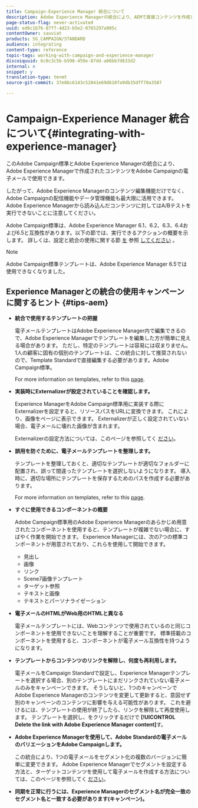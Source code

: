 ```yaml
---
title: Campaign-Experience Manager 統合について
description: Adobe Experience Managerの統合により、AEMで直接コンテンツを作成し、後でAdobe Campaignで使用できます。
page-status-flag: never-activated
uuid: ed6c1b76-87f7-4d23-b5e2-0765297a905c
contentOwner: sauviat
products: SG_CAMPAIGN/STANDARD
audience: integrating
content-type: reference
topic-tags: working-with-campaign-and-experience-manager
discoiquuid: 6c0c3c5b-b596-459e-87dd-a06bb7d633d2
internal: n
snippet: y
translation-type: tm+mt
source-git-commit: 37e86c6143c52841e69d610fa9db35dff70a3587

---
```



# Campaign-Experience Manager 統合について{#integrating-with-experience-manager}

このAdobe Campaign標準とAdobe Experience Managerの統合により、Adobe Experience Managerで作成されたコンテンツをAdobe Campaignの電子メールで使用できます。

したがって、Adobe Experience Managerのコンテンツ編集機能だけでなく、Adobe Campaignの配信機能やデータ管理機能も最大限に活用できます。 Adobe Experience Managerから読み込んだコンテンツに対してはA/Bテストを実行できないことに注意してください。

Adobe Campaign標準は、Adobe Experience Manager 6.1、6.2、6.3、6.4および6.5と互換性があります。以下の節では、実行できるアクションの概要を示します。 詳しくは、設定と統合の使用に関する節 [を](https://docs.adobe.com/content/help/en/experience-manager-65/administering/integration/campaignstandard.html) 参照 [してください](https://docs.adobe.com/content/help/en/experience-manager-65/authoring/aem-adobe-campaign/campaign.html) 。

>[!NOTE]
>
> Adobe Campaign標準テンプレートは、Adobe Experience Manager 6.5では使用できなくなりました。

## Experience Managerとの統合の使用キャンペーンに関するヒント {#tips-aem}

* **統合で使用するテンプレートの把握**

   電子メールテンプレートはAdobe Experience Manager内で編集できるので、Adobe Experience Managerでテンプレートを編集した方が簡単に見える場合があります。 ただし、特定のテンプレートは容易には収まりません。 1人の顧客に固有の個別のテンプレートは、この統合に対して推奨されないので、Template Standardで直接編集する必要があります。Adobe Campaign標準。

   For more information on templates, refer to this [page](https://docs.adobe.com/content/help/en/experience-manager-65/developing/platform/templates/templates.html).

* **実装時にExternalizerが設定されていることを確認します。**

   Experience ManagerをAdobe Campaign標準用に実装する際にExternalizerを設定すると、リソースパスをURLに変換できます。 これにより、画像をページに表示できます。 Externalizerが正しく設定されていない場合、電子メールに壊れた画像が含まれます。

   Externalizerの設定方法については、このページを参照してく [ださい](https://docs.adobe.com/content/help/en/experience-manager-65/developing/platform/externalizer.html)。

* **誤用を防ぐために、電子メールテンプレートを整理します。**

   テンプレートを整理しておくと、適切なテンプレートが適切なフォルダーに配置され、誤って間違ったテンプレートを選択しないようになります。 導入時に、適切な場所にテンプレートを保存するためのパスを作成する必要があります。

   For more information on templates, refer to this [page](https://docs.adobe.com/content/help/en/experience-manager-65/developing/platform/templates/templates.html#template-availability).

* **すぐに使用できるコンポーネントの概要**

   Adobe Campaign標準用のAdobe Experience Managerのあらかじめ用意されたコンポーネントを使用すると、テンプレートが複雑でない場合に、すばやく作業を開始できます。
Experience Managerには、次の7つの標準コンポーネントが用意されており、これらを使用して開始できます。

   * 見出し
   * 画像
   * リンク
   * Scene7画像テンプレート
   * ターゲット参照
   * テキストと画像
   * テキストとパーソナライゼーション

* **電子メールのHTMLがWeb用のHTMLと異なる**

   電子メールテンプレートには、Webコンテンツで使用されているのと同じコンポーネントを使用できないことを理解することが重要です。 標準搭載のコンポーネントを使用すると、コンポーネントが電子メール互換性を持つようになります。

* **テンプレートからコンテンツのリンクを解除し、何度も再利用します。**

   電子メールをCampaign Standardで設定し、Experience Managerテンプレートを選択する場合、別のテンプレートにまだリンクされていない電子メールのみをキャンペーンできます。 そうしないと、1つのキャンペーンでAdobe Experience Managerのコンテンツを変更して更新すると、意図せず別のキャンペーンのコンテンツに影響を与える可能性があります。
これを避けるには、テンプレートの使用が終了したら、リンクを解除して再度使用します。 テンプレートを選択し、をクリックするだけで **[!UICONTROL Delete the link with Adobe Experience Manager content]**&#x200B;す。

* **Adobe Experience Managerを使用して、Adobe Standardの電子メールのバリエーションをAdobe Campaignします。**

   この統合により、1つの電子メールをセグメント化の複数のバージョンに簡単に変更できます。
Adobe Experience Managerでセグメントを設定する方法と、ターゲットコンテンツを使用して電子メールを作成する方法については、このページを参照してく [ださい](https://docs.adobe.com/help/en/experience-manager-65/authoring/aem-adobe-campaign/target-adobe-campaign.html#setting-up-segmentation-in-aem)。

* **同期を正常に行うには、Experience Managerのセグメント名が完全一致のセグメント名と一致する必要があります(キャンペーン)。**